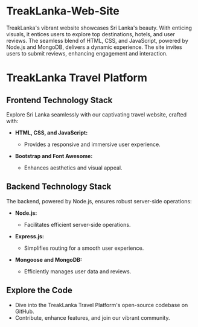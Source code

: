 # TreakLanka-Web-Site
TreakLanka's vibrant website showcases Sri Lanka's beauty. With enticing visuals, it entices users to explore top destinations, hotels, and user reviews. The seamless blend of HTML, CSS, and JavaScript, powered by Node.js and MongoDB, delivers a dynamic experience. The site invites users to submit reviews, enhancing engagement and interaction.

# TreakLanka Travel Platform

## Frontend Technology Stack

Explore Sri Lanka seamlessly with our captivating travel website, crafted with:

- **HTML, CSS, and JavaScript:**
  - Provides a responsive and immersive user experience.

- **Bootstrap and Font Awesome:**
  - Enhances aesthetics and visual appeal.

## Backend Technology Stack

The backend, powered by Node.js, ensures robust server-side operations:

- **Node.js:**
  - Facilitates efficient server-side operations.

- **Express.js:**
  - Simplifies routing for a smooth user experience.

- **Mongoose and MongoDB:**
  - Efficiently manages user data and reviews.

## Explore the Code

- Dive into the TreakLanka Travel Platform's open-source codebase on GitHub.
- Contribute, enhance features, and join our vibrant community.


